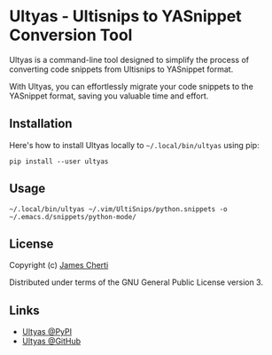 # Ultyas - Ultisnips to YASnippet Conversion Tool

Ultyas is a command-line tool designed to simplify the process of converting code snippets
from Ultisnips to YASnippet format.

With Ultyas, you can effortlessly migrate your code snippets to the YASnippet format,
saving you valuable time and effort.

## Installation

Here's how to install Ultyas locally to `~/.local/bin/ultyas` using pip:
```
pip install --user ultyas
```

## Usage

``` shell
~/.local/bin/ultyas ~/.vim/UltiSnips/python.snippets -o ~/.emacs.d/snippets/python-mode/
```

## License

Copyright (c) [James Cherti](https://www.jamescherti.com)

Distributed under terms of the GNU General Public License version 3.

## Links

- [Ultyas @PyPI](https://pypi.org/project/ultyas/)
- [Ultyas @GitHub](https://github.com/jamescherti/ultyas/)
